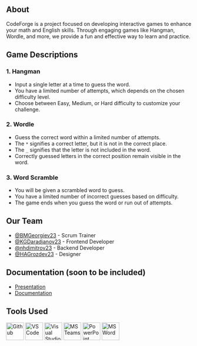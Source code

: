 ## About
CodeForge is a project focused on developing interactive games to enhance your math and English skills. Through engaging games like Hangman, Wordle, and more, we provide a fun and effective way to learn and practice.

## Game Descriptions
### 1. Hangman
* Input a single letter at a time to guess the word.
* You have a limited number of attempts, which depends on the chosen difficulty level.
* Choose between Easy, Medium, or Hard difficulty to customize your challenge.

### 2. Wordle
* Guess the correct word within a limited number of attempts.
* The `*` signifies a correct letter, but it is not in the correct place.
* The `_` signifies that the letter is not included in the word.
* Correctly guessed letters in the correct position remain visible in the word.

### 3. Word Scramble
* You will be given a scrambled word to guess.
* You have a limited number of incorrect guesses based on difficulty.
* The game ends when you guess the word or run out of attempts.

## Our Team
- [@BMGeorgiev23](https://github.com/BMGeorgiev23) - Scrum Trainer
- [@KGDaradjanov23](https://github.com/KGDaradjanov) - Frontend Developer
- [@nhdimitrov23](https://github.com/nhdimitrov23) - Backend Developer
- [@HAGrozdev23](https://github.com/Hristiyan1423) - Designer

## Documentation (soon to be included)
- [Presentation](./Documents/Code_forge_presentation.pptx)
- [Documentation]()

## Tools Used
<img src="https://icons.iconarchive.com/icons/arturo-wibawa/akar/48/github-icon.png" alt="Github" width="48"> <img src="https://code.visualstudio.com/assets/images/code-stable.png" alt="VS Code" width="48"> <img src="https://icons.iconarchive.com/icons/dakirby309/simply-styled/48/Microsoft-Visual-Studio-icon.png" alt="Visual Studio" width="48"> <img src="https://icons.iconarchive.com/icons/bootstrap/bootstrap/48/Bootstrap-microsoft-teams-icon.png" alt="MS Teams" width="48"> <img src="https://img.icons8.com/fluency/48/000000/microsoft-powerpoint-2019.png" alt="PowerPoint" width="48"> <img src="https://img.icons8.com/fluency/48/000000/microsoft-word-2019.png" alt="MS Word" width="48">
